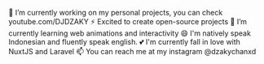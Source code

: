 🔭 I’m currently working on my personal projects, you can check youtube.com/DJDZAKY
⚡ Excited to create open-source projects
🌱 I’m currently learning web animations and interactivity
😄 I'm natively speak Indonesian and fluently speak english.
💕 I'm currently fall in love with NuxtJS and Laravel
📫 You can reach me at my instagram @dzakychanxd
